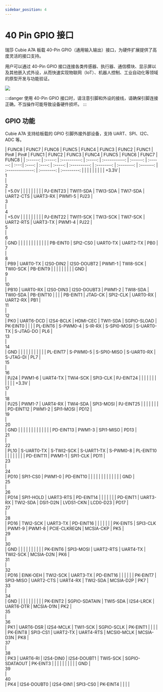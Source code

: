 ```yaml
---
sidebar_position: 4
---
```


# 40 Pin GPIO 接口

瑞莎 Cubie A7A 板载 40-Pin GPIO（通用输入输出）接口，为硬件扩展提供了高度灵活的接口支持。

用户可以通过 40-Pin GPIO 接口连接各类传感器、执行器、通信模块、显示屏以及其他嵌入式外设，从而快速实现物联网（IoT）、机器人控制、工业自动化等领域的原型开发与功能验证。

<div style={{textAlign: 'center'}}>
  <img src="/img/cubie/a7a/a7a-gpio.webp" style={{width: '100%', maxWidth: '1200px'}} />
</div>

:::danger
使用 40-Pin GPIO 接口时，请注意引脚和外设的接线，请确保引脚连接正确，不当操作可能导致设备硬件损坏。
:::

## GPIO 功能

Cubie A7A 支持给板载的 GPIO 引脚外接外部设备，支持 UART、SPI、I2C、ADC 等。

<TabItem value="Cubie A7A">
     <div className='gpio_style' style={{ overflow :"auto"}}  >
| FUNC8     | FUNC7     | FUNC6         | FUNC5     | FUNC4       | FUNC3        | FUNC2     | FUNC1 | Pin# | Pin# | FUNC1 | FUNC2      | FUNC3      | FUNC4      | FUNC5      | FUNC6          | FUNC7    | FUNC8     |
| :------: | :-----: | :----------: | :-----: | :-----------: | :------: | :------: | :---:| :----: | :----: | :-----: | :----------: | :--------: | :--------: | :-------: | :--------------: | :--------: | :---------: |
|           |           |               |           |             |              |           | +3.3V | <div className='yellow'>1</div> | <div className='red'>2</div>    | +5.0V |            |            |            |            |                |          |           |
| PJ-EINT23 | TWI11-SDA | TWI3-SDA      | TWI7-SDA  | UART2-CTS   | UART3-RX     | PWM1-5    | PJ23  | <div className='green'>3</div>  | <div className='red'>4</div>    | +5.0V |            |            |            |            |                |          |           |
| PJ-EINT22 | TWI11-SCK | TWI3-SCK      | TWI7-SCK  | UART2-RTS   | UART3-TX     | PWM1-4    | PJ22  | <div className='green'>5</div>  | <div className='black'>6</div>  | GND   |            |            |            |            |                |          |           |
|           |           |               | PB-EINT0  | SPI2-CS0    | UART0-TX     | UART2-TX  | PB0   | <div className='green'>7</div>  | <div className='green'>8</div>  | PB9   | UART0-TX   | I2S0-DIN2  | I2S0-DOUBT2 | PWM1-1     | TWI8-SCK       | TWI0-SCK | PB-EINT9  |
|           |           |               |           |             |              |           | GND   | <div className='black'>9</div>  | <div className='green'>10</div> | PB10  | UART0-RX   | I2S0-DIN3  | I2S0-DOUBT3 | PWM1-2     | TWI8-SDA       | TWI0-SDA | PB-EINT10 |
|           |           | PB-EINT1      | JTAG-CK   | SPI2-CLK    | UART0-RX     | UART2-RX  | PB1   | <div className='green'>11</div> | <div className='green'>12</div> | PK0   | UART6-DCD  | I2S4-BCLK  | HDMI-CEC   | TWI1-SDA   | SGPIO-SLOAD    | PK-EINT0 |           |
|           | PL-EINT6  | S-PWM0-4      | S-IR-RX   | S-SPI0-MOSI | S-UART0-TX   | S-JTAG-DO | PL6   | <div className='green'>13</div> | <div className='black'>14</div> | GND   |            |            |            |            |                |          |           |
|           |           | PL-EINT7      | S-PWM0-5  | S-SPI0-MISO | S-UART0-RX   | S-JTAG-DI | PL7   | <div className='green'>15</div> | <div className='green'>16</div> | PJ24  | PWM1-6     | UART4-TX   | TWI4-SCK   | SPI3-CLK   | PJ-EINT24      |          |           |
|           |           |               |           |             |              |           | +3.3V | <div className='yellow'>17</div> | <div className='green'>18</div> | PJ25  | PWM1-7     | UART4-RX   | TWI4-SDA   | SPI3-MOSI  | PJ-EINT25      |          |           |
|           |           |               |           | PD-EINT12   | PWM1-2       | SPI1-MOSI | PD12  | <div className='green'>19</div> | <div className='black'>20</div> | GND   |            |            |            |            |                |          |           |
|           |           |               |           | PD-EINT13   | PWM1-3       | SPI1-MISO | PD13  | <div className='green'>21</div> | <div className='green'>22</div> | PL10  | S-UART0-TX | S-TWI2-SCK | S-UART1-TX | S-PWM0-8   | PL-EINT10      |          |           |
|           |           |               |           | PD-EINT11   | PWM1-1       | SPI1-CLK  | PD11  | <div className='green'>23</div> | <div className='green'>24</div> | PD10  | SPI1-CS0   | PWM1-0     | PD-EINT10  |            |                |          |           |
|           |           |               |           |             |              |           | GND   | <div className='black'>25</div> | <div className='green'>26</div> | PD14  | SPI1-HOLD  | UART3-RTS  | PD-EINT14  |            |                |          |           |
|           | PD-EINT1  | UART3-RX      | TWI2-SDA  | DSI1-D2N    | LVDS1-CKN    | LCD0-D23  | PD17  | <div className='blue'>27</div> | <div className='blue'>28</div>  | PD16  | TWI2-SCK   | UART3-TX   | PD-EINT16  |            |                |          |           |
|           | PK-EINT5  | SPI3-CLK      | PWM1-9    | PWM1-8      | PCIE-CLKREQN | MCSIA-CKP | PK5   | <div className='green'>29</div> | <div className='black'>30</div> | GND   |            |            |            |            |                |          |           |
|           | PK-EINT6  | SPI3-MOSI     | UART2-RTS | UART4-TX    | TWI2-SCK     | MCSIA-D2N | PK6   | <div className='green'>31</div> | <div className='green'>32</div> | PD16  | EINK-OEH   | TWI2-SCK   | UART3-TX   | PD-EINT16  |                |          |           |
|           | PK-EINT7  | SPI3-MISO     | UART2-CTS | UART4-RX    | TWI2-SDA     | MCSIA-D2P | PK7   | <div className='green'>33</div> | <div className='black'>34</div> | GND   |            |            |            |            |                |          |           |
|           | PK-EINT2  | SGPIO-SDATAIN | TWI5-SDA  | I2S4-LRCK   | UART6-DTR    | MCSIA-D1N | PK2   | <div className='green'>35</div> | <div className='green'>36</div> | PK1   | UART6-DSR  | I2S4-MCLK  | TWI1-SCK   | SGPIO-SCLK | PK-EINT1       |          |           |
|           | PK-EINT8  | SPI3-CS1      | UART2-TX  | UART4-RTS   | MCSI0-MCLK   | MCSIA-D3N | PK8   | <div className='green'>37</div> | <div className='green'>38</div> | PK3   | UART6-RI   | I2S4-DIN0  | I2S4-DOUBT1 | TWI5-SCK   | SGPIO-SDATAOUT | PK-EINT3 |           |
|           |           |               |           |             |              |           | GND   | <div className='black'>39</div> | <div className='green'>40</div> | PK4   | I2S4-DOUBT0 | I2S4-DIN1  | SPI3-CS0   | PK-EINT4   |                |          |           |

   </div>
</TabItem>
